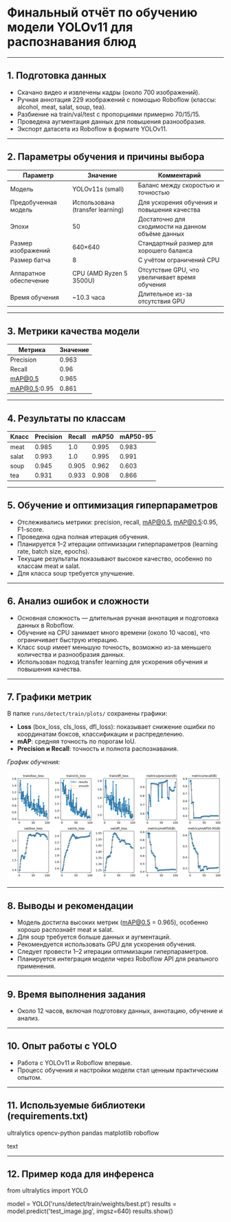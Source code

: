 # Финальный отчёт по обучению модели YOLOv11 для распознавания блюд

---

## 1. Подготовка данных

- Скачано видео и извлечены кадры (около 700 изображений).
- Ручная аннотация 229 изображений с помощью Roboflow (классы: alcohol, meat, salat, soup, tea).
- Разбиение на train/val/test с пропорциями примерно 70/15/15.
- Проведена аугментация данных для повышения разнообразия.
- Экспорт датасета из Roboflow в формате YOLOv11.

---

## 2. Параметры обучения и причины выбора

| Параметр          | Значение                          | Комментарий                                      |
|-------------------|---------------------------------|-------------------------------------------------|
| Модель            | YOLOv11s (small)                 | Баланс между скоростью и точностью               |
| Предобученная модель | Использована (transfer learning) | Для ускорения обучения и повышения качества     |
| Эпохи             | 50                              | Достаточно для сходимости на данном объёме данных |
| Размер изображений | 640×640                         | Стандартный размер для хорошего баланса          |
| Размер батча      | 8                               | С учётом ограничений CPU                          |
| Аппаратное обеспечение | CPU (AMD Ryzen 5 3500U)       | Отсутствие GPU, что увеличивает время обучения   |
| Время обучения    | ~10.3 часа                      | Длительное из-за отсутствия GPU                   |

---

## 3. Метрики качества модели

| Метрика       | Значение |
|---------------|----------|
| Precision     | 0.963    |
| Recall        | 0.96     |
| mAP@0.5       | 0.965    |
| mAP@0.5:0.95  | 0.861    |

---

## 4. Результаты по классам

| Класс   | Precision | Recall | mAP50  | mAP50-95 |
|---------|-----------|--------|--------|----------|
| meat    | 0.985     | 1.0    | 0.995  | 0.983    |
| salat   | 0.993     | 1.0    | 0.995  | 0.991    |
| soup    | 0.945     | 0.905  | 0.962  | 0.603    |
| tea     | 0.931     | 0.933  | 0.908  | 0.866    |

---

## 5. Обучение и оптимизация гиперпараметров

- Отслеживались метрики: precision, recall, mAP@0.5, mAP@0.5:0.95, F1-score.
- Проведена одна полная итерация обучения.
- Планируется 1–2 итерации оптимизации гиперпараметров (learning rate, batch size, epochs).
- Текущие результаты показывают высокое качество, особенно по классам meat и salat.
- Для класса soup требуется улучшение.

---

## 6. Анализ ошибок и сложности

- Основная сложность — длительная ручная аннотация и подготовка данных в Roboflow.
- Обучение на CPU занимает много времени (около 10 часов), что ограничивает быструю итерацию.
- Класс soup имеет меньшую точность, возможно из-за меньшего количества и разнообразия данных.
- Использован подход transfer learning для ускорения обучения и повышения качества.

---

## 7. Графики метрик

В папке `runs/detect/train/plots/` сохранены графики:

- **Loss** (box_loss, cls_loss, dfl_loss): показывает снижение ошибки по координатам боксов, классификации и распределению.
- **mAP**: средняя точность по порогам IoU.
- **Precision и Recall**: точность и полнота распознавания.

*График обучения:*

![results](runs/detect/train/results.png)

---

## 8. Выводы и рекомендации

- Модель достигла высоких метрик (mAP@0.5 = 0.965), особенно хорошо распознаёт meat и salat.
- Для soup требуется больше данных и аугментаций.
- Рекомендуется использовать GPU для ускорения обучения.
- Следует провести 1–2 итерации оптимизации гиперпараметров.
- Планируется интеграция модели через Roboflow API для реального применения.

---

## 9. Время выполнения задания

- Около 12 часов, включая подготовку данных, аннотацию, обучение и анализ.

---

## 10. Опыт работы с YOLO

- Работа с YOLOv11 и Roboflow впервые.
- Процесс обучения и настройки модели стал ценным практическим опытом.

---

## 11. Используемые библиотеки (requirements.txt)

ultralytics
opencv-python
pandas
matplotlib
roboflow

text

---

## 12. Пример кода для инференса

from ultralytics import YOLO

model = YOLO('runs/detect/train/weights/best.pt')
results = model.predict('test_image.jpg', imgsz=640)
results.show()